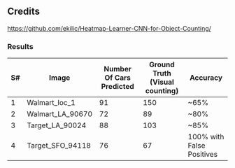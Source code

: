 ## Credits
https://github.com/ekilic/Heatmap-Learner-CNN-for-Object-Counting/


### Results
| S# | Image | Number Of Cars Predicted | Ground Truth (Visual counting) | Accuracy |
| --- | ----- | ------ | ---- | ---- | 
| 1 | Walmart_loc_1 | 91 | 150 | ~65% |
| 2 | Walmart_LA_90670 | 72 | 89 | ~80% |
| 3 | Target_LA_90024 | 88 | 103 | ~85% |
| 4 | Target_SFO_94118 | 76 | 67 | 100% with False Positives |


